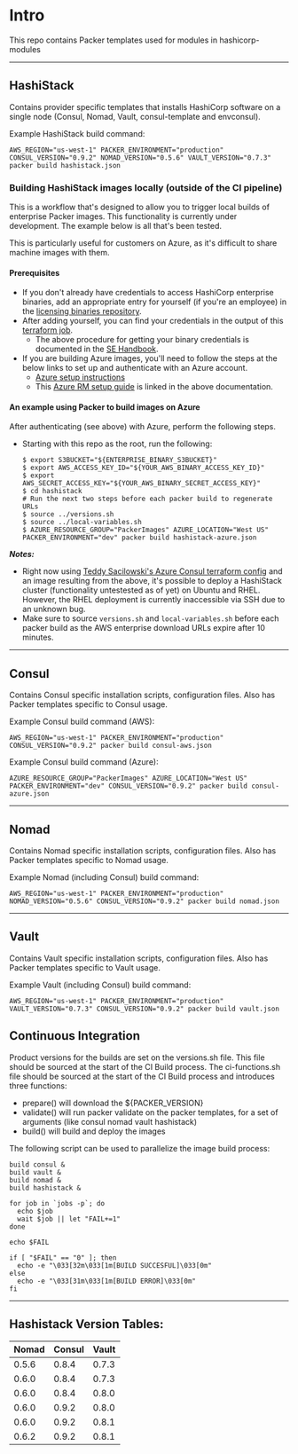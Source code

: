 # Intro
This repo contains Packer templates used for modules in hashicorp-modules

---

## HashiStack  
Contains provider specific templates that installs HashiCorp software on a single node (Consul, Nomad, Vault, consul-template and envconsul).

Example HashiStack build command:

```
AWS_REGION="us-west-1" PACKER_ENVIRONMENT="production" CONSUL_VERSION="0.9.2" NOMAD_VERSION="0.5.6" VAULT_VERSION="0.7.3" packer build hashistack.json
```

### Building HashiStack images locally (outside of the CI pipeline)
This is a workflow that's designed to allow you to trigger local builds of enterprise Packer images. This functionality is currently under development. The example below is all that's been tested.

This is particularly useful for customers on Azure, as it's difficult to share machine images with them.

#### Prerequisites
- If you don't already have credentials to access HashiCorp enterprise binaries, add an appropriate entry for yourself (if you're an employee) in the [licensing binaries repository](https://github.com/hashicorp/licensing-binaries).
- After adding yourself, you can find your credentials in the output of this [terraform job](https://tfe.hashicorp.engineering/terraform/licensing/environments/binaries/changes/runs).
  - The above procedure for getting your binary credentials is documented in the [SE Handbook](https://docs.google.com/document/d/1lRYgJMIGejYbaxTpZmc3hnbj7aWRg7dFXCN3_x87mYQ/edit#heading=h.6blw4fxx8vz1).
- If you are building Azure images, you'll need to follow the steps at the below links to set up and authenticate with an Azure account.
  - [Azure setup instructions](https://github.com/tdsacilowski/azure-consul/blob/master/README.md#deployment-prerequisites)
  - This [Azure RM setup guide](https://www.terraform.io/docs/providers/azurerm/index.html) is linked in the above documentation.

#### An example using Packer to build images on Azure
After authenticating (see above) with Azure, perform the following steps.

- Starting with this repo as the root, run the following:
  ```
  $ export S3BUCKET="${ENTERPRISE_BINARY_S3BUCKET}"
  $ export AWS_ACCESS_KEY_ID="${YOUR_AWS_BINARY_ACCESS_KEY_ID}"
  $ export AWS_SECRET_ACCESS_KEY="${YOUR_AWS_BINARY_SECRET_ACCESS_KEY}"
  $ cd hashistack
  # Run the next two steps before each packer build to regenerate URLs
  $ source ../versions.sh
  $ source ../local-variables.sh
  $ AZURE_RESOURCE_GROUP="PackerImages" AZURE_LOCATION="West US" PACKER_ENVIRONMENT="dev" packer build hashistack-azure.json
  ```

***Notes:***
- Right now using [Teddy Sacilowski's Azure Consul terraform config](https://github.com/tdsacilowski/azure-consul) and an image resulting from the above, it's possible to deploy a HashiStack cluster (functionality untestested as of yet) on Ubuntu and RHEL. However, the RHEL deployment is currently inaccessible via SSH due to an unknown bug.
- Make sure to source `versions.sh` and `local-variables.sh` before each packer build as the AWS enterprise download URLs expire after 10 minutes.

---

## Consul
Contains Consul specific installation scripts, configuration files.  Also has Packer templates specific to Consul usage.

Example Consul build command (AWS):

```
AWS_REGION="us-west-1" PACKER_ENVIRONMENT="production" CONSUL_VERSION="0.9.2" packer build consul-aws.json
```

Example Consul build command (Azure):

```
AZURE_RESOURCE_GROUP="PackerImages" AZURE_LOCATION="West US" PACKER_ENVIRONMENT="dev" CONSUL_VERSION="0.9.2" packer build consul-azure.json
```

---

## Nomad  
Contains Nomad specific installation scripts, configuration files.  Also has Packer templates specific to Nomad usage.


Example Nomad (including Consul) build command:

```
AWS_REGION="us-west-1" PACKER_ENVIRONMENT="production" NOMAD_VERSION="0.5.6" CONSUL_VERSION="0.9.2" packer build nomad.json
```

---

## Vault    
Contains Vault specific installation scripts, configuration files.  Also has Packer templates specific to Vault usage.

Example Vault (including Consul) build command:

```
AWS_REGION="us-west-1" PACKER_ENVIRONMENT="production" VAULT_VERSION="0.7.3" CONSUL_VERSION="0.9.2" packer build vault.json
```

## Continuous Integration
Product versions for the builds are set on the versions.sh file. This file should be sourced at the start of the CI Build process.
The ci-functions.sh file should be sourced at the start of the CI Build process and introduces three functions:
- prepare() will download the ${PACKER_VERSION}
- validate() will run packer validate on the packer templates, for a set of arguments (like consul nomad vault hashistack)
- build() will build and deploy the images

The following script can be used to parallelize the image build process:

```
build consul &
build vault &
build nomad &
build hashistack &

for job in `jobs -p`; do
  echo $job
  wait $job || let "FAIL+=1"
done

echo $FAIL

if [ "$FAIL" == "0" ]; then
  echo -e "\033[32m\033[1m[BUILD SUCCESFUL]\033[0m"
else
  echo -e "\033[31m\033[1m[BUILD ERROR]\033[0m"
fi
```

---

## Hashistack Version Tables:

| Nomad | Consul | Vault |
|-------|--------|-------|
| 0.5.6 | 0.8.4  | 0.7.3 |
| 0.6.0 | 0.8.4  | 0.7.3 |
| 0.6.0 | 0.8.4  | 0.8.0 |
| 0.6.0 | 0.9.2  | 0.8.0 |
| 0.6.0 | 0.9.2  | 0.8.1 |
| 0.6.2 | 0.9.2  | 0.8.1 |
